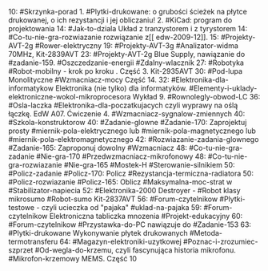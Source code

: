 10: #Skrzynka-porad
	1. #Plytki-drukowane: o grubości ścieżek na płytce drukowanej, o ich rezystancji i jej obliczaniu!
	2. #KiCad: program do projektowania
14: #Jak-to-dziala Układ z tranzystorem i z tyrystorem
14: #Co-tu-nie-gra-rozwiazanie rozwiązanie z[[ edw-2009-12]]. 
15: #Projekty-AVT-2g #Rower-elektryczny
19: #Projekty-AVT-3g #Analizator-widma 70MHz, Kit-2839AVT
23: #Projekty-AVT-2g Blue Supply, nawiązanie do #zadanie-159.  #Oszczedzanie-energii #Zdalny-wlacznik
27: #Robotyka #Robot-mobilny - krok po kroku . Część 3. Kit-2935AVT
30: #Pod-lupa Monolityczne #Wzmacniacz-mocy Część 14.
32: #Elektronika-dla-informatykow Elektronika (nie tylko) dla informatyków. #Elementy-i-uklady-elektroniczne-wokol-mikroprocesora Wykład 9. #Rownolegly-obwod-LC 
36: #Osla-laczka #Elektronika-dla-poczatkujacych  czyli wyprawy na oślą łączkę. EdW A07. Ćwiczenie 4. #Wzmacniacz-sygnalow-zmiennych
40: #Szkola-konstruktorow 
40: #Zadanie-glowne #Zadanie-170: Zaprojektuj prosty #miernik-pola-elektrycznego lub #miernik-pola-magnetycznego lub #miernik-pola-elektromagnetycznego 
42: #Rozwiazanie-zadania-glownego #Zadanie-165: Zaproponuj dowolny #Wzmacniacz 
48: #Co-tu-nie-gra-zadanie #Nie-gra-170 #Przedwzmacniacz-mikrofonowy 
48: #Co-tu-nie-gra-rozwiazanie #Nie-gra-165 #Mostek-H #Sterowanie-silnikiem
50: #Policz-zadanie #Policz-170: Policz #Rezystancja-termiczna-radiatora
50: #Policz-rozwiazanie #Policz-165: Oblicz #Maksymalna-moc-strat w #Stabilizator-napiecia 
52: #Elektronika-2000 Destroyer - #Robot klasy mikrosumo #Robot-sumo Kit-2837AVT
56: #Forum-czytelnikow #Plytki-testowe - czyli ucieczka od "pajaka" #uklad-na-pajaka
59: #Forum-czytelnikow Elektroniczna tabliczka mnozenia #Projekt-edukacyjny
60: #Forum-czytelnikow #Przystawka-do-PC nawiązuje do #Zadanie-153
63: #Plytki-drukowane Wykonywanie płytek drukowanych #Metoda-termotransferu
64: #Magazyn-elektroniki-uzytkowej #Poznac-i-zrozumiec-szprzet #Od-wegla-do-krzemu, czyli fascynująca historia mikrofonu. #Mikrofon-krzemowy MEMS. Część 10

